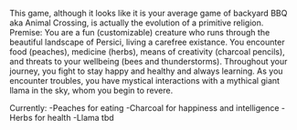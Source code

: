 This game, although it looks like it is your average game of backyard
BBQ aka Animal Crossing, is actually the evolution of a primitive religion.
Premise:
You are a fun (customizable) creature who runs through the beautiful
landscape of Persici, living a carefree existance. You encounter food
(peaches), medicine (herbs), means of creativity (charcoal pencils), 
and threats to your wellbeing (bees and thunderstorms). Throughout
your journey, you fight to stay happy and healthy and always learning.
As you encounter troubles, you have mystical interactions with a 
mythical giant llama in the sky, whom you begin to revere. <More to come>


Currently:
-Peaches for eating
-Charcoal for happiness and intelligence
-Herbs for health
-Llama tbd

